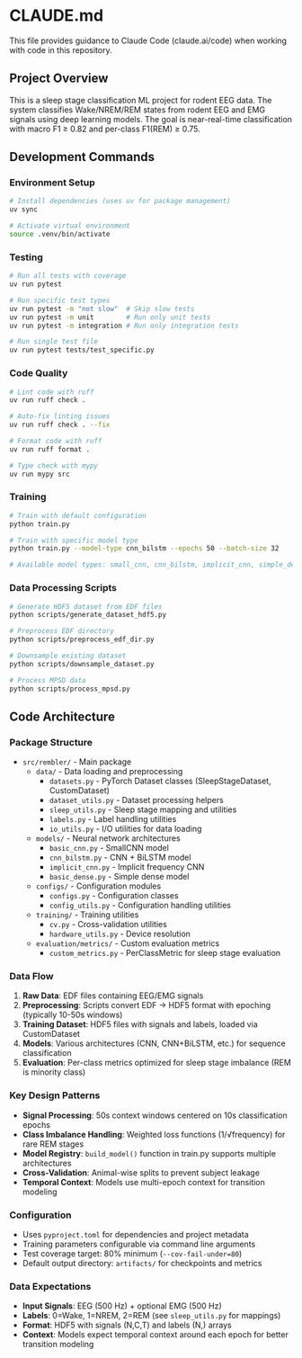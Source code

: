 # CLAUDE.md

This file provides guidance to Claude Code (claude.ai/code) when working with code in this repository.

## Project Overview

This is a sleep stage classification ML project for rodent EEG data. The system classifies Wake/NREM/REM states from rodent EEG and EMG signals using deep learning models. The goal is near-real-time classification with macro F1 ≥ 0.82 and per-class F1(REM) ≥ 0.75.

## Development Commands

### Environment Setup
```bash
# Install dependencies (uses uv for package management)
uv sync

# Activate virtual environment
source .venv/bin/activate
```

### Testing
```bash
# Run all tests with coverage
uv run pytest

# Run specific test types
uv run pytest -m "not slow"  # Skip slow tests
uv run pytest -m unit        # Run only unit tests
uv run pytest -m integration # Run only integration tests

# Run single test file
uv run pytest tests/test_specific.py
```

### Code Quality
```bash
# Lint code with ruff
uv run ruff check .

# Auto-fix linting issues
uv run ruff check . --fix

# Format code with ruff
uv run ruff format .

# Type check with mypy
uv run mypy src
```

### Training
```bash
# Train with default configuration
python train.py

# Train with specific model type
python train.py --model-type cnn_bilstm --epochs 50 --batch-size 32

# Available model types: small_cnn, cnn_bilstm, implicit_cnn, simple_dense
```

### Data Processing Scripts
```bash
# Generate HDF5 dataset from EDF files
python scripts/generate_dataset_hdf5.py

# Preprocess EDF directory
python scripts/preprocess_edf_dir.py

# Downsample existing dataset
python scripts/downsample_dataset.py

# Process MPSD data
python scripts/process_mpsd.py
```

## Code Architecture

### Package Structure
- `src/rembler/` - Main package
  - `data/` - Data loading and preprocessing
    - `datasets.py` - PyTorch Dataset classes (SleepStageDataset, CustomDataset)
    - `dataset_utils.py` - Dataset processing helpers
    - `sleep_utils.py` - Sleep stage mapping and utilities
    - `labels.py` - Label handling utilities
    - `io_utils.py` - I/O utilities for data loading
  - `models/` - Neural network architectures
    - `basic_cnn.py` - SmallCNN model
    - `cnn_bilstm.py` - CNN + BiLSTM model
    - `implicit_cnn.py` - Implicit frequency CNN
    - `basic_dense.py` - Simple dense model
  - `configs/` - Configuration modules
    - `configs.py` - Configuration classes
    - `config_utils.py` - Configuration handling utilities
  - `training/` - Training utilities
    - `cv.py` - Cross-validation utilities
    - `hardware_utils.py` - Device resolution
  - `evaluation/metrics/` - Custom evaluation metrics
    - `custom_metrics.py` - PerClassMetric for sleep stage evaluation

### Data Flow
1. **Raw Data**: EDF files containing EEG/EMG signals
2. **Preprocessing**: Scripts convert EDF → HDF5 format with epoching (typically 10-50s windows)
3. **Training Dataset**: HDF5 files with signals and labels, loaded via CustomDataset
4. **Models**: Various architectures (CNN, CNN+BiLSTM, etc.) for sequence classification
5. **Evaluation**: Per-class metrics optimized for sleep stage imbalance (REM is minority class)

### Key Design Patterns
- **Signal Processing**: 50s context windows centered on 10s classification epochs
- **Class Imbalance Handling**: Weighted loss functions (1/√frequency) for rare REM stages
- **Model Registry**: `build_model()` function in train.py supports multiple architectures
- **Cross-Validation**: Animal-wise splits to prevent subject leakage
- **Temporal Context**: Models use multi-epoch context for transition modeling

### Configuration
- Uses `pyproject.toml` for dependencies and project metadata
- Training parameters configurable via command line arguments
- Test coverage target: 80% minimum (`--cov-fail-under=80`)
- Default output directory: `artifacts/` for checkpoints and metrics

### Data Expectations
- **Input Signals**: EEG (500 Hz) + optional EMG (500 Hz)
- **Labels**: 0=Wake, 1=NREM, 2=REM (see `sleep_utils.py` for mappings)
- **Format**: HDF5 with signals (N,C,T) and labels (N,) arrays
- **Context**: Models expect temporal context around each epoch for better transition modeling